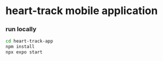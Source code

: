 # heart-track mobile application


### run locally

```sh
cd heart-track-app
npm install
npx expo start
```